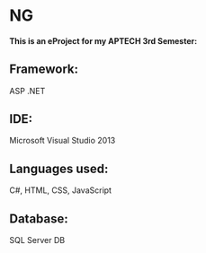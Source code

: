 # NG
#### This is an eProject for my APTECH 3rd Semester:
## Framework:
ASP .NET
## IDE:
Microsoft Visual Studio 2013
## Languages used:
C#, HTML, CSS, JavaScript
## Database:
SQL Server DB
